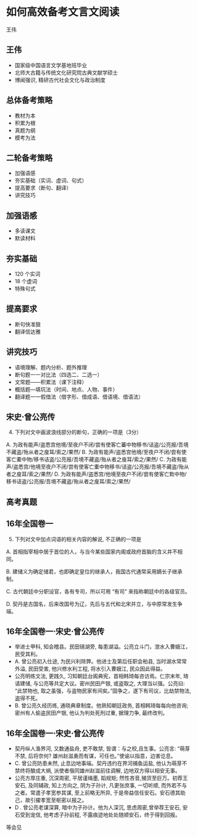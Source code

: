 # 如何高效备考文言文阅读 

王伟



## 王伟

- 国家级中国语言文学基地班毕业
- 北师大古籍与传统文化研究院古典文献学硕士
- 博闻强识, 精研古代社会文化与政治制度



## 总体备考策略

- 教材为本
- 积累为根
- 真题为纲
- 模考为法


## 二轮备考策略

- 加强语感
- 夯实基础（实词、虚词、句式）
- 提高要求（断句、翻译）
- 讲究技巧


## 加强语感

- 多读课文
- 默读材料


## 夯实基础

- 120 个实词
- 18 个虚词
- 特殊句式


## 提高要求

- 断句快准狠
- 翻译信达雅


## 讲究技巧

- 语境理解、题内分析、题外推理
- 断句题一一对比法（四选二、二选一）
- 文常题——积累法（课下注释）
- 概括题—填坑法（时间、地点、人物、事件）
- 翻译题一一假借法（借字形、借成语、借语境、借语法）


## 宋史$\cdot$曾公亮传

4. 下列对文中画波浪线部分的断句，正确的一项是（3分）

A. 为政有能声/盗悉宫他境/至夜户不闭/尝有使客亡蕃中物移书/诘盗/公亮报/吾境不藏盗/殆从者之廋耳/索之/果然/ B. 为政有能声/盗悉宫他境/至夜户不闭/尝有使客亡橐中物/移书诘盗/公亮报/吾境不藏盗/殆从者之廋耳/索之/果然/ C. 为政有能声/盗悉宫/他境至夜户不闭/尝有使客亡橐中物移书/诘盗/公亮报/吾境不藏盗/殆从者之廋耳/索之/果然/ D. 为政有能声/盗悉宫/他境至夜户不闭/尝有使客亡㪙中物/移书诘盗/公亮报/吾境不藏盗/殆从者之廋耳/索之/果然/

## 高考真题

## 16年全国卷一

5. 下列对文中加点词语的相关内容的解说, 不正确的一项是

A. 首相指宰相中居于首位的人，与当今某些国家内阁或政府首脑的含义并不相同。

B. 建储义为确定储君，也即确定皇位的继承人，我国古代通常采用嫡长子继承制。

C. 古代朝廷中分职设官，各有专司，所以可用 “有司” 来指称朝廷中的各级官员。

D. 契丹是古国名，后来改国号为辽，先后与五代和北宋并立，与中原常发生争端。

## 16年全国卷一$\cdot$宋史$\cdot$曾公亮传

- 举进士甲科, 知会稽县。民田镜湖旁, 每患湖溢。公亮立斗门，泄水入曹娥江，民受其利。
- A. 曾公亮初入仕途, 为民兴利除弊。他进士及第后任职会䄸县, 当时湖水常常外溢, 民田受害, 他兴修水利工程, 将水引入曹娥江, 民众因此得益。
- 公亮明练文法, 更践久, 习知朝廷台阁典宪，首相韩琦每咨访焉。仁宗末年, 琦请建储, 与公亮等共定大议。密州民田产银, 或盗取之, 大理当以强。公亮曰: “此禁物也, 取之虽强，与盗物民家有间矣。”固争之，遂下有司议，比劫禁物法, 盗得不死。
- B. 曾公亮久经历练, 通晓典章制度。他熟知朝廷政务, 首相韩琦每每向他咨询; 密州有人偷盗民田产银, 他认为判处死刑过重, 据理力争, 最终改判。


## 16年全国卷一$\cdot$宋史$\cdot$曾公亮传

- 契丹纵人渔界河, 又数通盐舟, 吏不敢禁, 皆谓：与之校,且生事。公亮言: “萌芽不禁, 后将奈何? 雄州赵滋勇而有谋，可任也。”使谕以指意，边害讫息。
- C. 曾公亮防患未然, 止息边地事端。契丹违约在界河捕鱼运盐, 他认为萌芽不禁终将酿成大祸, 派使者偕同雄州赵滋前往调解, 边地双方得以相安无事。
- 公亮方厚庄重, 沉深周密, 平居谨绳墨, 蹈规矩; 然性吝音,殖货至巨万。初荐王安石, 及同辅政, 知上方向之, 阴为子孙计, 凡更张庶事, 一切听顺, 而外若不与之者。常遣子孝宽参其谋, 至上前略无所异, 于是帝益信任安石。安石德其助己，故引擢孝宽至枢密以报之。
- D . 曾公亮老谋深算, 暗中为子孙计。他为人深沉, 思虑周密,曾举荐王安石, 安石受到宠信, 他考虑子孙前程, 不露痕迹地处处随顺安石，终于得到回报。



等会见

